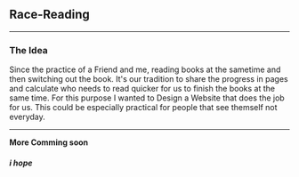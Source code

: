 ## Race-Reading

***

### The Idea

Since the practice of a Friend and me, reading books at the sametime and then switching out the book. It's our tradition to share the progress in pages and calculate who needs to read quicker for us to finish the books at the same time. For this purpose I wanted to Design a Website that does the job for us. This could be especially practical for people that see themself not everyday.

***

**More Comming soon**
##### i hope
